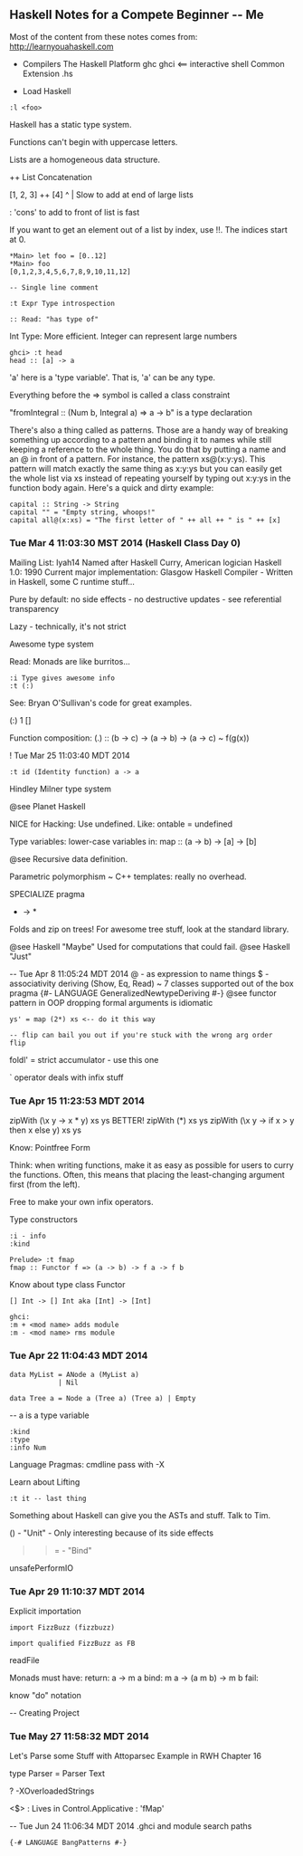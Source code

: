 ## Haskell Notes for a Compete Beginner -- Me

Most of the content from these notes comes from: http://learnyouahaskell.com

- Compilers
The Haskell Platform
ghc
ghci <== interactive shell
Common Extension .hs

- Load Haskell
```
:l <foo>
```

Haskell has a static type system.

Functions can't begin with uppercase letters.

Lists are a homogeneous data structure.

++ List Concatenation

[1, 2, 3] ++ [4]
    ^
    |
   Slow to add at end of large lists

: 'cons' to add to front of list is fast

If you want to get an element out of a list by index, use !!. The indices start
at 0.

```
*Main> let foo = [0..12]
*Main> foo
[0,1,2,3,4,5,6,7,8,9,10,11,12]
```

```
-- Single line comment

:t Expr Type introspection

:: Read: "has type of"
```

Int Type: More efficient. Integer can represent large numbers

```
ghci> :t head
head :: [a] -> a
```
'a' here is a 'type variable'. That is, 'a' can be any type.

Everything before the => symbol is called a class constraint

"fromIntegral :: (Num b, Integral a) => a -> b" is a type declaration

There's also a thing called as patterns. Those are a handy way of breaking
something up according to a pattern and binding it to names while still
keeping a reference to the whole thing. You do that by putting a name and an @
in front of a pattern. For instance, the pattern xs@(x:y:ys). This pattern will
match exactly the same thing as x:y:ys but you can easily get the whole list
via xs instead of repeating yourself by typing out x:y:ys in the function body
again. Here's a quick and dirty example:

```
capital :: String -> String
capital "" = "Empty string, whoops!"
capital all@(x:xs) = "The first letter of " ++ all ++ " is " ++ [x]
```

### Tue Mar  4 11:03:30 MST 2014 (Haskell Class Day 0)
Mailing List: lyah14
Named after Haskell Curry, American logician
Haskell 1.0: 1990
Current major implementation: Glasgow Haskell Compiler
    - Written in Haskell, some C runtime stuff...

Pure by default: no side effects
    - no destructive updates
    - see referential transparency

Lazy - technically, it's not strict

Awesome type system

Read: Monads are like burritos...

```
:i Type gives awesome info
:t (:)
```

See: Bryan O'Sullivan's code for great examples.

(:) 1 []

Function composition: (.) :: (b -> c) -> (a -> b) -> (a -> c) ~ f(g(x))

!  Tue Mar 25 11:03:40 MDT 2014

```
:t id (Identity function) a -> a
```

Hindley Milner type system

@see Planet Haskell

NICE for Hacking: Use undefined. Like: ontable = undefined

Type variables: lower-case variables in: map :: (a -> b) -> [a] -> [b]

@see Recursive data definition.

Parametric polymorphism ~ C++ templates: really no overhead.

SPECIALIZE pragma

* -> *

Folds and zip on trees! For awesome tree stuff, look at the standard library.

@see Haskell "Maybe" Used for computations that could fail.
@see Haskell "Just"

-- Tue Apr  8 11:05:24 MDT 2014
@ - as expression to name things
$ - associativity
deriving (Show, Eq, Read) ~ 7 classes supported out of the box
pragma {#- LANGUAGE GeneralizedNewtypeDeriving #-}
@see functor pattern in OOP
dropping formal arguments is idiomatic

```
ys' = map (2*) xs <-- do it this way
```

```
-- flip can bail you out if you're stuck with the wrong arg order
flip
```

foldl' = strict accumulator - use this one

` operator deals with infix stuff

### Tue Apr 15 11:23:53 MDT 2014
zipWith (\x y -> x * y) xs ys
BETTER!
zipWith (*) xs ys
zipWith (\x y -> if x > y then x else y) xs ys

Know: Pointfree Form

Think: when writing functions, make it as easy as possible for users to curry
the functions. Often, this means that placing the least-changing argument first
(from the left).

Free to make your own infix operators.

Type constructors

```
:i - info
:kind
```

```
Prelude> :t fmap
fmap :: Functor f => (a -> b) -> f a -> f b
```

Know about type class Functor

```
[] Int -> [] Int aka [Int] -> [Int]
```

```
ghci:
:m + <mod name> adds module
:m - <mod name> rms module
```

### Tue Apr 22 11:04:43 MDT 2014

```
data MyList = ANode a (MyList a)
            | Nil

data Tree a = Node a (Tree a) (Tree a) | Empty
```

-- a is a type variable

```
:kind
:type
:info Num
```

Language Pragmas: cmdline pass with -X

Learn about Lifting

```
:t it -- last thing
```

Something about Haskell can give you the ASTs and stuff. Talk to Tim.

() - "Unit" - Only interesting because of its side effects

>>= - "Bind"

unsafePerformIO

### Tue Apr 29 11:10:37 MDT 2014
Explicit importation
```
import FizzBuzz (fizzbuzz)

import qualified FizzBuzz as FB
```

readFile

Monads must have:
return: a -> m a
bind: m a -> (a m b) -> m b
fail:

know "do" notation

-- Creating Project

### Tue May 27 11:58:32 MDT 2014
Let's Parse some Stuff with Attoparsec
Example in RWH Chapter 16

type Parser = Parser Text

? -XOverloadedStrings

<$> : Lives in Control.Applicative : 'fMap'

-- Tue Jun 24 11:06:34 MDT 2014
.ghci and module search paths

```
{-# LANGUAGE BangPatterns #-}
```
